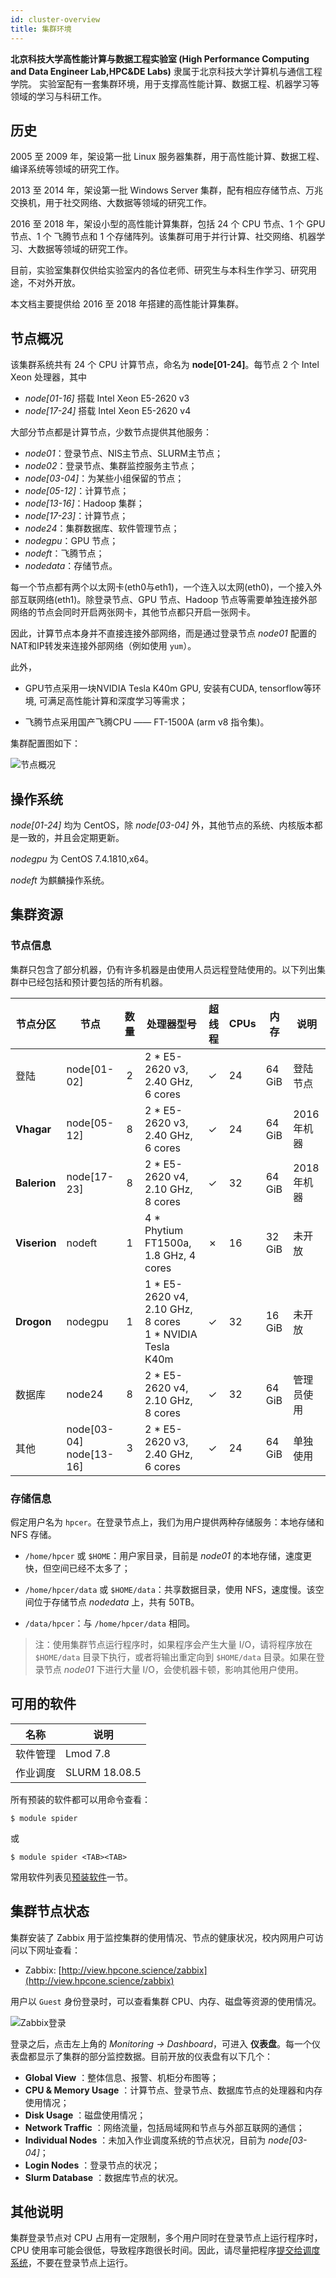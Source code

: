 ```yaml
---
id: cluster-overview
title: 集群环境
---
```


**北京科技大学高性能计算与数据工程实验室 (High Performance Computing and Data Engineer Lab,HPC&DE Labs)** 隶属于北京科技大学计算机与通信工程学院。
实验室配有一套集群环境，用于支撑高性能计算、数据工程、机器学习等领域的学习与科研工作。

## 历史

2005 至 2009 年，架设第一批 Linux 服务器集群，用于高性能计算、数据工程、编译系统等领域的研究工作。

2013 至 2014 年，架设第一批 Windows Server 集群，配有相应存储节点、万兆交换机，用于社交网络、大数据等领域的研究工作。

2016 至 2018 年，架设小型的高性能计算集群，包括 24 个 CPU 节点、1 个 GPU 节点、1 个 飞腾节点和 1 个存储阵列。该集群可用于并行计算、社交网络、机器学习、大数据等领域的研究工作。

目前，实验室集群仅供给实验室内的各位老师、研究生与本科生作学习、研究用途，不对外开放。

本文档主要提供给 2016 至 2018 年搭建的高性能计算集群。

## 节点概况

该集群系统共有 24 个 CPU 计算节点，命名为 **node[01-24]**。每节点 2 个 Intel Xeon 处理器，其中

- *node[01-16]* 搭载 Intel Xeon E5-2620 v3
- *node[17-24]* 搭载 Intel Xeon E5-2620 v4

大部分节点都是计算节点，少数节点提供其他服务：

- *node01*：登录节点、NIS主节点、SLURM主节点；
- *node02*：登录节点、集群监控服务主节点；
- *node[03-04]*：为某些小组保留的节点；
- *node[05-12]*：计算节点；
- *node[13-16]*：Hadoop 集群；
- *node[17-23]*：计算节点；
- *node24*：集群数据库、软件管理节点；
- *nodegpu*：GPU 节点；
- *nodeft*：飞腾节点；
- *nodedata*：存储节点。

每一个节点都有两个以太网卡(eth0与eth1)，一个连入以太网(eth0)，一个接入外部互联网络(eth1)。除登录节点、GPU 节点、Hadoop 节点等需要单独连接外部网络的节点会同时开启两张网卡，其他节点都只开启一张网卡。

因此，计算节点本身并不直接连接外部网络，而是通过登录节点 *node01* 配置的NAT和IP转发来连接外部网络（例如使用 `yum`）。

此外，

- GPU节点采用一块NVIDIA Tesla K40m GPU, 安装有CUDA, tensorflow等环境, 可满足高性能计算和深度学习等需求；

- 飞腾节点采用国产飞腾CPU —— FT-1500A (arm v8 指令集)。

集群配置图如下：

![节点概况](/assets/clusters_arch.svg)

## 操作系统

*node[01-24]* 均为 CentOS，除 *node[03-04]* 外，其他节点的系统、内核版本都是一致的，并且会定期更新。

*nodegpu* 为 CentOS 7.4.1810,x64。

*nodeft* 为麒麟操作系统。

## 集群资源


### 节点信息

集群只包含了部分机器，仍有许多机器是由使用人员远程登陆使用的。以下列出集群中已经包括和预计要包括的所有机器。

| 节点分区     | 节点                         | 数量 | 处理器型号                                                   | 超线程 | CPUs | 内存   | 说明        |
| ------------ | ---------------------------- | :--: | ------------------------------------------------------------ | ------ | ---- | ------ | ----------- |
| 登陆         | node[01-02]                  |  2   | 2 * E5-2620 v3, 2.40 GHz, 6 cores                            | ✓      | 24   | 64 GiB | 登陆节点    |
| **Vhagar**   | node[05-12]                  |  8   | 2 * E5-2620 v3, 2.40 GHz, 6 cores                            | ✓      | 24   | 64 GiB | 2016年机器  |
| **Balerion** | node[17-23]                  |  8   | 2 * E5-2620 v4, 2.10 GHz, 8 cores                            | ✓      | 32   | 64 GiB | 2018年机器  |
| **Viserion** | nodeft                       |  1   | 4 * Phytium FT1500a, 1.8 GHz, 4 cores                        | ✗      | 16   | 32 GiB | 未开放      |
| **Drogon**   | nodegpu                      |  1   | 1 * E5-2620 v4, 2.10 GHz, 8 cores<br />1 * NVIDIA Tesla K40m | ✓      | 32   | 16 GiB | 未开放      |
| 数据库       | node24                       |  8   | 2 * E5-2620 v4, 2.10 GHz, 8 cores                            | ✓      | 32   | 64 GiB | 管理员使用  |
| 其他         | node[03-04]<br />node[13-16] |  3   | 2 * E5-2620 v3, 2.40 GHz, 6 cores                            | ✓      | 24   | 64 GiB | 单独使用    |

### 存储信息

假定用户名为 `hpcer`。在登录节点上，我们为用户提供两种存储服务：本地存储和 NFS 存储。

- `/home/hpcer` 或 `$HOME`：用户家目录，目前是 *node01* 的本地存储，速度更快，但空间已经不太多了；

- `/home/hpcer/data` 或 `$HOME/data`：共享数据目录，使用 NFS，速度慢。该空间位于存储节点 *nodedata* 上，共有 50TB。

- `/data/hpcer`：与 `/home/hpcer/data` 相同。

> 注：使用集群节点运行程序时，如果程序会产生大量 I/O，请将程序放在 `$HOME/data` 目录下执行，或者将输出重定向到 `$HOME/data` 目录。如果在登录节点 *node01* 下进行大量 I/O，会使机器卡顿，影响其他用户使用。 

## 可用的软件

| 名称     | 说明          |
| -------- | ------------- |
| 软件管理 | Lmod 7.8      |
| 作业调度 | SLURM 18.08.5 |

所有预装的软件都可以用命令查看：

```
$ module spider
```

或

```
$ module spider <TAB><TAB>
```

常用软件列表见[预装软件](software/02-software-list.md)一节。

## 集群节点状态

集群安装了 Zabbix 用于监控集群的使用情况、节点的健康状况，校内网用户可访问以下网址查看：

- Zabbix: [http://view.hpcone.science/zabbix](http://view.hpcone.science/zabbix)

用户以 `Guest` 身份登录时，可以查看集群 CPU、内存、磁盘等资源的使用情况。

![Zabbix登录](/assets/zabbix-login.jpg)

登录之后，点击左上角的 *Monitoring -> Dashboard*，可进入 **仪表盘**。每一个仪表盘都显示了集群的部分监控数据。目前开放的仪表盘有以下几个：

- **Global View** ：整体信息、报警、机柜分布图等；
- **CPU & Memory Usage** ：计算节点、登录节点、数据库节点的处理器和内存使用情况；
- **Disk Usage** ：磁盘使用情况；
- **Network Traffic** ：网络流量，包括局域网和节点与外部互联网的通信；
- **Individual Nodes** ：未加入作业调度系统的节点状况，目前为 *node[03-04]*；
- **Login Nodes** ：登录节点的状况；
- **Slurm Database** ：数据库节点的状况。

## 其他说明

集群登录节点对 CPU 占用有一定限制，多个用户同时在登录节点上运行程序时，CPU 使用率可能会很低，导致程序跑很长时间。因此，请尽量把程序[提交给调度系统](slurm/02-slurm-submit-jobs.md)，不要在登录节点上运行。
